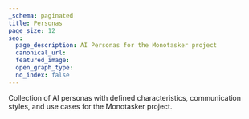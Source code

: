 ```yaml
---
_schema: paginated
title: Personas
page_size: 12
seo:
  page_description: AI Personas for the Monotasker project
  canonical_url: 
  featured_image: 
  open_graph_type:
  no_index: false
---
```


Collection of AI personas with defined characteristics, communication styles, and use cases for the Monotasker project.